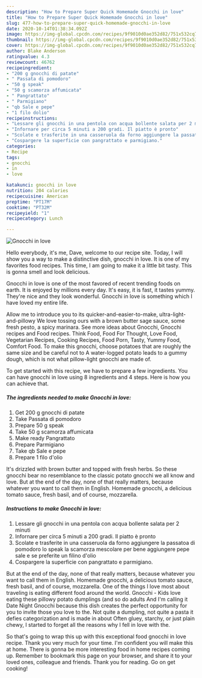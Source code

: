 ```yaml
---
description: "How to Prepare Super Quick Homemade Gnocchi in love"
title: "How to Prepare Super Quick Homemade Gnocchi in love"
slug: 477-how-to-prepare-super-quick-homemade-gnocchi-in-love
date: 2020-10-14T01:38:34.092Z
image: https://img-global.cpcdn.com/recipes/9f9010d0ae352d82/751x532cq70/gnocchi-in-love-recipe-main-photo.jpg
thumbnail: https://img-global.cpcdn.com/recipes/9f9010d0ae352d82/751x532cq70/gnocchi-in-love-recipe-main-photo.jpg
cover: https://img-global.cpcdn.com/recipes/9f9010d0ae352d82/751x532cq70/gnocchi-in-love-recipe-main-photo.jpg
author: Blake Anderson
ratingvalue: 4.3
reviewcount: 46762
recipeingredient:
- "200 g gnocchi di patate"
- " Passata di pomodoro"
- "50 g speak"
- "50 g scamorza affumicata"
- " Pangrattato"
- " Parmigiano"
- "qb Sale e pepe"
- "1 filo dolio"
recipeinstructions:
- "Lessare gli gnocchi in una pentola con acqua bollente salata per 2 minuti"
- "Infornare per circa 5 minuti a 200 gradi. Il piatto è pronto"
- "Scolate e trasferite in una casseruola da forno aggiungere la passatoa di pomodoro lo speak la scamorza mescolare per bene aggiungere pepe sale e se preferite un filino d&#39;olio"
- "Cospargere la superficie con pangrattato e parmigiano."
categories:
- Recipe
tags:
- gnocchi
- in
- love

katakunci: gnocchi in love 
nutrition: 204 calories
recipecuisine: American
preptime: "PT17M"
cooktime: "PT32M"
recipeyield: "1"
recipecategory: Lunch

---
```



![Gnocchi in love](https://img-global.cpcdn.com/recipes/9f9010d0ae352d82/751x532cq70/gnocchi-in-love-recipe-main-photo.jpg)

Hello everybody, it's me, Dave, welcome to our recipe site. Today, I will show you a way to make a distinctive dish, gnocchi in love. It is one of my favorites food recipes. This time, I am going to make it a little bit tasty. This is gonna smell and look delicious.

Gnocchi in love is one of the most favored of recent trending foods on earth. It is enjoyed by millions every day. It's easy, it is fast, it tastes yummy. They're nice and they look wonderful. Gnocchi in love is something which I have loved my entire life.

Allow me to introduce you to its quicker-and-easier-to-make, ultra-light-and-pillowy We love tossing ours with a brown butter sage sauce, some fresh pesto, a spicy marinara. See more ideas about Gnocchi, Gnocchi recipes and Food recipes. Think Food, Food For Thought, Love Food, Vegetarian Recipes, Cooking Recipes, Food Porn, Tasty, Yummy Food, Comfort Food. To make this gnocchi, choose potatoes that are roughly the same size and be careful not to A water-logged potato leads to a gummy dough, which is not what pillow-light gnocchi are made of.


To get started with this recipe, we have to prepare a few ingredients. You can have gnocchi in love using 8 ingredients and 4 steps. Here is how you can achieve that.

<!--inarticleads1-->

##### The ingredients needed to make Gnocchi in love:

1. Get 200 g gnocchi di patate
1. Take  Passata di pomodoro
1. Prepare 50 g speak
1. Take 50 g scamorza affumicata
1. Make ready  Pangrattato
1. Prepare  Parmigiano
1. Take qb Sale e pepe
1. Prepare 1 filo d&#39;olio


It&#39;s drizzled with brown butter and topped with fresh herbs. So these gnocchi bear no resemblance to the classic potato gnocchi we all know and love. But at the end of the day, none of that really matters, because whatever you want to call them in English. Homemade gnocchi, a delicious tomato sauce, fresh basil, and of course, mozzarella. 

<!--inarticleads2-->

##### Instructions to make Gnocchi in love:

1. Lessare gli gnocchi in una pentola con acqua bollente salata per 2 minuti
1. Infornare per circa 5 minuti a 200 gradi. Il piatto è pronto
1. Scolate e trasferite in una casseruola da forno aggiungere la passatoa di pomodoro lo speak la scamorza mescolare per bene aggiungere pepe sale e se preferite un filino d&#39;olio
1. Cospargere la superficie con pangrattato e parmigiano.


But at the end of the day, none of that really matters, because whatever you want to call them in English. Homemade gnocchi, a delicious tomato sauce, fresh basil, and of course, mozzarella. One of the things I love most about traveling is eating different food around the world. Gnocchi - Kids love eating these pillowy potato dumplings (and so do adults And I&#39;m calling it Date Night Gnocchi because this dish creates the perfect opportunity for you to invite those you love to the. Not quite a dumpling, not quite a pasta it defies categorization and is made in about Often gluey, starchy, or just plain chewy, I started to forget all the reasons why I fell in love with the. 

So that's going to wrap this up with this exceptional food gnocchi in love recipe. Thank you very much for your time. I'm confident you will make this at home. There is gonna be more interesting food in home recipes coming up. Remember to bookmark this page on your browser, and share it to your loved ones, colleague and friends. Thank you for reading. Go on get cooking!
